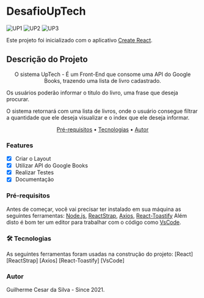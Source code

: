# DesafioUpTech

![UP1](https://user-images.githubusercontent.com/51000332/118388169-25c3b880-b5f9-11eb-8483-f89b9188f474.PNG)
![UP2](https://user-images.githubusercontent.com/51000332/118388163-23615e80-b5f9-11eb-824d-d396da3dcaa2.PNG)
![UP3](https://user-images.githubusercontent.com/51000332/118388168-24928b80-b5f9-11eb-87d9-fd025fcb7d1c.PNG)

Este projeto foi inicializado com o aplicativo [Create React](https://github.com/facebook/create-react-app).

## Descrição do Projeto
<p align="center">
O sistema UpTech - É um Front-End que consome uma API do Google Books, trazendo uma lista de livro cadastrado.

Os usuários poderão informar o titulo do livro, uma frase que deseja procurar.

O sistema retornará com uma lista de livros, onde o usuário consegue filtrar a quantidade que ele deseja visualizar e o index que ele deseja informar.
</p>

<p align="center">
 <a href="#pre-requisitos">Pré-requisitos</a> •
 <a href="#tecnologias">Tecnologias</a> •  
 <a href="#autor">Autor</a>
</p>

### Features

- [x] Criar o Layout
- [x] Utilizar API do Google Books
- [x] Realizar Testes
- [x] Documentação

### Pré-requisitos
Antes de começar, você vai precisar ter instalado em sua máquina as seguintes ferramentas: 
[Node.js](https://nodejs.org/pt-br/download/), 
[ReactStrap](https://www.npmjs.com/package/reactstrap),
[Axios](https://www.npmjs.com/package/axios),
[React-Toastify](https://www.npmjs.com/package/react-toastify)
 Além disto é bom ter um editor para trabalhar com o código como [VsCode](https://code.visualstudio.com/download).
 
 ### 🛠 Tecnologias
As seguintes ferramentas foram usadas na construção do projeto:
[React]
[ReactStrap]
[Axios]
[React-Toastify]
[VsCode]

 ### Autor
Guilherme Cesar da Silva - Since 2021.
